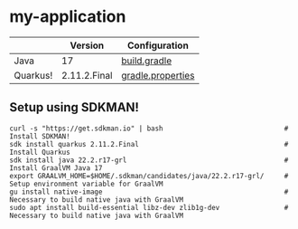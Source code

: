 # my-application

| | Version | Configuration |
| ------------- | ------------- | ------------- |
| Java | 17 | [build.gradle](/build.gradle?plain=1#L8-L12) |
| Quarkus! | 2.11.2.Final | [gradle.properties](/gradle.properties?plain=1#L3-L7) |

## Setup using SDKMAN!

```shell script
curl -s "https://get.sdkman.io" | bash                              # Install SDKMAN!
sdk install quarkus 2.11.2.Final                                    # Install Quarkus
sdk install java 22.2.r17-grl                                       # Install GraalVM Java 17
export GRAALVM_HOME=$HOME/.sdkman/candidates/java/22.2.r17-grl/     # Setup environment variable for GraalVM
gu install native-image                                             # Necessary to build native java with GraalVM
sudo apt install build-essential libz-dev zlib1g-dev                # Necessary to build native java with GraalVM
```
